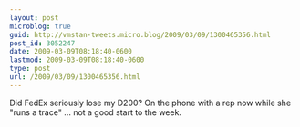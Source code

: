 ```yaml
---
layout: post
microblog: true
guid: http://vmstan-tweets.micro.blog/2009/03/09/1300465356.html
post_id: 3052247
date: 2009-03-09T08:18:40-0600
lastmod: 2009-03-09T08:18:40-0600
type: post
url: /2009/03/09/1300465356.html
---
```

Did FedEx seriously lose my D200? On the phone with a rep now while she "runs a trace" ... not a good start to the week.
